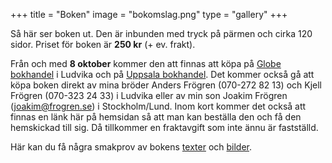 +++
title = "Boken"
image = "bokomslag.png"
type = "gallery"
+++

Så här ser boken ut. Den är inbunden med tryck på pärmen och cirka 120 sidor. Priset för boken är **250 kr** (+ ev. frakt). 

Från och med **8 oktober** kommer den att finnas att köpa på [Globe bokhandel](https://www.globebokhandel.se/) i Ludvika och på [Uppsala bokhandel](https://www.uppsalabokhandel.se/). Det kommer också gå att köpa boken direkt av mina bröder Anders Frögren (070-272 82 13) och Kjell Frögren (070-323 24 33) i Ludvika eller av min son Joakim Frögren (joakim@frogren.se) i Stockholm/Lund. Inom kort kommer det också att finnas en länk här på hemsidan så att man kan beställa den och få den hemskickad till sig. Då tillkommer en fraktavgift som inte ännu är fastställd.

Här kan du få några smakprov av bokens [texter](/texter/) och [bilder](/bilder/). <!--Vill du förbeställa boken, klicka [här](bestall.html). Läs guiden här: https://www.developerdrive.com/add-google-forms-static-site/ -->

<!--Vill du förbeställa boken går det bra att skicka dina adressuppgifter till mig på <rolandfrogren@hotmail.com>. Boken kommer också efter överenskommelse att kunna avhämtas antingen i Stockholm, hos min bror Anders i Ludvika (tfn. 073-6004691) eller hos min son Joakim i Lund (<joakim@frogren.se>).-->
